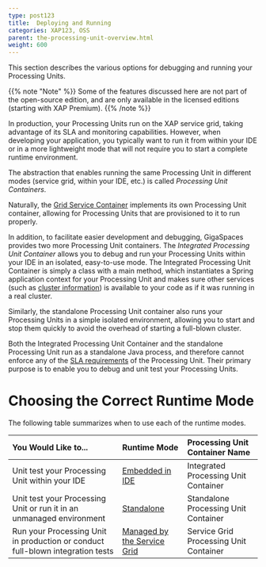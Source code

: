 ```yaml
---
type: post123
title:  Deploying and Running
categories: XAP123, OSS
parent: the-processing-unit-overview.html
weight: 600
---
```



This section describes the various options for debugging and running your Processing Units.

{{% note "Note" %}}
Some of the features discussed here are not part of the open-source edition, and are only available in the licensed editions (starting with XAP Premium).
{{% /note %}}

In production, your Processing Units run on the XAP service grid, taking advantage of its SLA and monitoring capabilities. However, when developing your application, you typically want to run it from within your IDE or in a more lightweight mode that will not require you to start a complete runtime environment.

The abstraction that enables running the same Processing Unit in different modes (service grid, within your IDE, etc.) is called _Processing Unit Containers_.

Naturally, the [Grid Service Container](../overview/the-runtime-environment.html#gsc) implements its own Processing Unit container, allowing for Processing Units that are provisioned to it to run properly.

In addition, to facilitate easier development and debugging, GigaSpaces provides two more Processing Unit containers. The _Integrated Processing Unit Container_ allows you to debug and run your Processing Units within your IDE in an isolated, easy-to-use mode. The Integrated Processing Unit Container is simply a class with a main method, which instantiates a Spring application context for your Processing Unit and makes sure other services (such as [cluster information](./obtaining-cluster-information.html)) is available to your code as if it was running in a real cluster.

Similarly, the standalone Processing Unit container also runs your Processing Units in a simple isolated environment, allowing you to start and stop them quickly to avoid the overhead of starting a full-blown cluster.

Both the Integrated Processing Unit Container and the standalone Processing Unit run as a standalone Java process, and therefore cannot enforce any of the [SLA requirements](../admin/the-sla-overview.html) of the Processing Unit. Their primary purpose is to enable you to debug and unit test your Processing Units.

# Choosing the Correct Runtime Mode

The following table summarizes when to use each of the runtime modes.


| You Would Like to... | Runtime Mode | Processing Unit Container Name |
|:---------------------|:-------------|:-------------------------------|
|  Unit test your Processing Unit within your IDE | [Embedded in IDE](../started/xap-debug.html) | Integrated Processing Unit Container |
| Unit test your Processing Unit or run it in an unmanaged environment | [Standalone](./running-in-standalone-mode.html) | Standalone Processing Unit Container |
| Run your Processing Unit in production or conduct full-blown integration tests | [Managed by the Service Grid](./deploying-onto-the-service-grid.html) | Service Grid Processing Unit Container |

